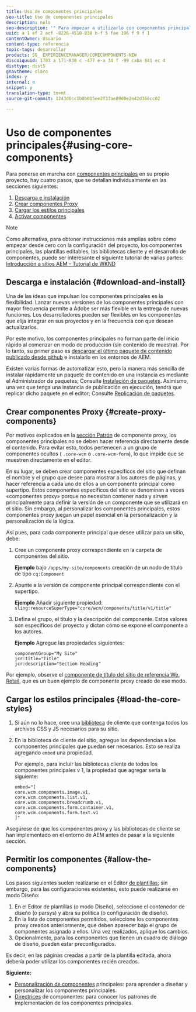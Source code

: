 ```yaml
---
title: Uso de componentes principales
seo-title: Uso de componentes principales
description: nulo
seo-description: '" Para empezar a utilizarlo con componentes principales en su propio proyecto, siga estos pasos: descargue e instale, cree componentes proxy, cargue los estilos principales y permita los componentes de las plantillas. "'
uuid: a 1 ef 2 acf -8226-4510-838 b-f 5 fae 196 f 9 f 1
contentOwner: Usuario
content-type: referencia
topic-tags: desarrollar
products: SG_ EXPERIENCEMANAGER/CORECOMPONENTS-NEW
discoiquuid: 1703 a 171-830 c -477 e-a 34 f -99 caba 841 ec 4
disttype: dist5
gnavtheme: claro
index: y
internal: n
snippet: y
translation-type: tm+mt
source-git-commit: 1243d6cc1b0b015ee2f37ae89d0e2e42d366cc02

---
```



# Uso de componentes principales{#using-core-components}

Para ponerse en marcha con [componentes principales](developing.md) en su propio proyecto, hay cuatro pasos, que se detallan individualmente en las secciones siguientes:

1. [Descarga e instalación](#download-and-install)
1. [Crear componentes Proxy](#create-proxy-components)
1. [Cargar los estilos principales](#load-the-core-styles)
1. [Activar componentes](#allow-the-components)

>[!NOTE]
>
>Como alternativa, para obtener instrucciones más amplias sobre cómo empezar desde cero con la configuración del proyecto, los componentes principales, las plantillas editables, las bibliotecas cliente y el desarrollo de componentes, puede ser interesante el siguiente tutorial de varias partes:\
>[Introducción a sitios AEM - Tutorial de WKND](wknd-tutorial.md)

## Descarga e instalación {#download-and-install}

Una de las ideas que impulsan los componentes principales es la flexibilidad. Lanzar nuevas versiones de los componentes principales con mayor frecuencia permite a Adobe ser más flexible en la entrega de nuevas funciones. Los desarrolladores pueden ser flexibles en los componentes que elija integrar en sus proyectos y en la frecuencia con que desean actualizarlos.

Por este motivo, los componentes principales no forman parte del inicio rápido al comenzar en modo de producción (sin contenido de muestra). Por lo tanto, su primer paso es [descargar el último paquete de contenido publicado desde github](https://github.com/adobe/aem-core-wcm-components/releases/latest) e instalarlo en los entornos de AEM.

Existen varias formas de automatizar esto, pero la manera más sencilla de instalar rápidamente un paquete de contenido en una instancia es mediante el Administrador de paquetes; Consulte [Instalación de paquetes](https://helpx.adobe.com/experience-manager/6-5/sites/administering/using/package-manager.html). Asimismo, una vez que tenga una instancia de publicación en ejecución, tendrá que replicar dicho paquete en el editor; Consulte [Replicación de paquetes](https://helpx.adobe.com/experience-manager/6-5/sites/administering/using/package-manager.html).

<!-- 

Comment Type: annotation
Last Modified By: ims-author-CE1E2CE451D1F0680A490D45@AdobeID
Last Modified Date: 2017-04-17T16:42:59.142-0400

Should we be promoting embedding the core-component package as an artifact in a customer application, reasoning as follows: 1) a customer application is required to leverage core components (at a minimum, proxy components must be defined) 2) a customer application must be updated to leverage new versions of core components (since it requires adjusting the sling:resourceSuperType to point at the new version of the component) It seems the only time theres an advantage to installing a release directly is if a bug-fix (non version-changing) release of core-components is cut, and it doesnt coincide with an application deployment. WDYT? For example, recommend doing this for ACS Commons which has a similar use-case (https://adobe-consulting-services.github.io/acs-aem-commons/pages/maven.html) We can of course keep the instructions for manually deploying, since some will want to do this, or the bug-fix use-case will appear.

 -->

## Crear componentes Proxy {#create-proxy-components}

Por motivos explicados en la [sección Patrón](guidelines.md#proxy-component-pattern) de componente proxy, los componentes principales no se deben hacer referencia directamente desde el contenido. Para evitar esto, todos pertenecen a un grupo de componentes ocultos ( `.core-wcm` o `.core-wcm-form`), lo que impide que se muestren directamente en el editor.

En su lugar, se deben crear componentes específicos del sitio que definan el nombre y el grupo que desee para mostrar a los autores de páginas, y hacer referencia a cada uno de ellos a un componente principal como supertipo. Estos componentes específicos del sitio se denominan a veces «componentes proxy» porque no necesitan contener nada y sirven principalmente para definir la versión de un componente que se utilizará en el sitio. Sin embargo, al personalizar los componentes [](customizing.md)principales, estos componentes proxy juegan un papel esencial en la personalización y la personalización de la lógica.

Así pues, para cada componente principal que desee utilizar para un sitio, debe:

1. Cree un componente proxy correspondiente en la carpeta de componentes del sitio.

   **Ejemplo**
bajo `/apps/my-site/components` creación de un nodo de título de tipo `cq:Component`

1. Apunte a la versión de componente principal correspondiente con el supertipo.

   **Ejemplo**
Añadir siguiente propiedad:\
   `sling:resourceSuperType="core/wcm/components/title/v1/title"`

1. Defina el grupo, el título y la descripción del componente. Estos valores son específicos del proyecto y dictan cómo se expone el componente a los autores.

   **Ejemplo**
Agregue las propiedades siguientes:

   ```shell
   componentGroup="My Site"
   jcr:title="Title"  
   jcr:description="Section Heading"
   ```

Por ejemplo, observe el [componente de título del sitio de referencia We. Retail](https://github.com/Adobe-Marketing-Cloud/aem-sample-we-retail/blob/master/ui.apps/src/main/content/jcr_root/apps/weretail/components/content/title/.content.xml), que es un buen ejemplo de componente proxy creado de ese modo.

## Cargar los estilos principales {#load-the-core-styles}

<!-- 

Comment Type: annotation
Last Modified By: ims-author-CE1E2CE451D1F0680A490D45@AdobeID
Last Modified Date: 2017-04-17T16:57:16.414-0400

Styles is odd in that most Core Components do not have CSS; very few even have structural CSS (breadcrumbs, list) It may be more apt to title this section: Load the Core JavaScript and CSS or Load the Core Client Libraries ?

 -->

<!-- 

Comment Type: annotation
Last Modified By: ims-author-CE1E2CE451D1F0680A490D45@AdobeID
Last Modified Date: 2017-04-17T17:41:37.115-0400

This section seems to cover the "sites" clientlibs for core components; Do we need a section for ensuring the editor clientlibs are loaded in the Page Editor? Pending: https://github.com/Adobe-Marketing-Cloud/aem-core-wcm-components/issues/15

 -->

<!-- 

Comment Type: annotation
Last Modified By: cotescu
Last Modified Date: 2018-03-09T10:45:52.812-0500

Load the Core Client Libraries sounds way better

 -->

1. Si aún no lo hace, cree una [biblioteca](https://helpx.adobe.com/experience-manager/6-5/sites/developing/using/clientlibs.html) de cliente que contenga todos los archivos CSS y JS necesarios para su sitio.
1. En la biblioteca de cliente del sitio, agregue las dependencias a los componentes principales que puedan ser necesarios. Esto se realiza agregando `embed` una propiedad.

   Por ejemplo, para incluir las bibliotecas cliente de todos los componentes principales v 1, la propiedad que agregar sería la siguiente:

   ```shell
   embed="[  
   core.wcm.components.image.v1,  
   core.wcm.components.list.v1,  
   core.wcm.components.breadcrumb.v1,  
   core.wcm.components.form.container.v1,  
   core.wcm.components.form.text.v1  
   ]"
   ```

Asegúrese de que los componentes proxy y las bibliotecas de cliente se han implementado en el entorno de AEM antes de pasar a la siguiente sección.

## Permitir los componentes {#allow-the-components}

Los pasos siguientes suelen realizarse en el Editor [de plantillas](https://helpx.adobe.com/experience-manager/6-5/sites/authoring/using/templates.html); sin embargo, para las configuraciones existentes, esto puede realizarse en modo Diseño:

1. En el Editor de plantillas (o modo Diseño), seleccione el contenedor de diseño (o parsys) y abra su política (o configuración de diseño).
1. En la lista de componentes permitidos, seleccione los componentes proxy creados anteriormente, que deben aparecer bajo el grupo de componentes asignado a ellos. Una vez realizados, aplique los cambios.
1. Opcionalmente, para los componentes que tienen un cuadro de diálogo de diseño, pueden estar preconfigurados.

Es decir, en las páginas creadas a partir de la plantilla editada, ahora debería poder utilizar los componentes recién creados.

**Siguiente:**

* [Personalización de componentes](customizing.md) principales: para aprender a diseñar y personalizar los componentes principales.
* [Directrices](guidelines.md) de componentes: para conocer los patrones de implementación de los componentes principales.
